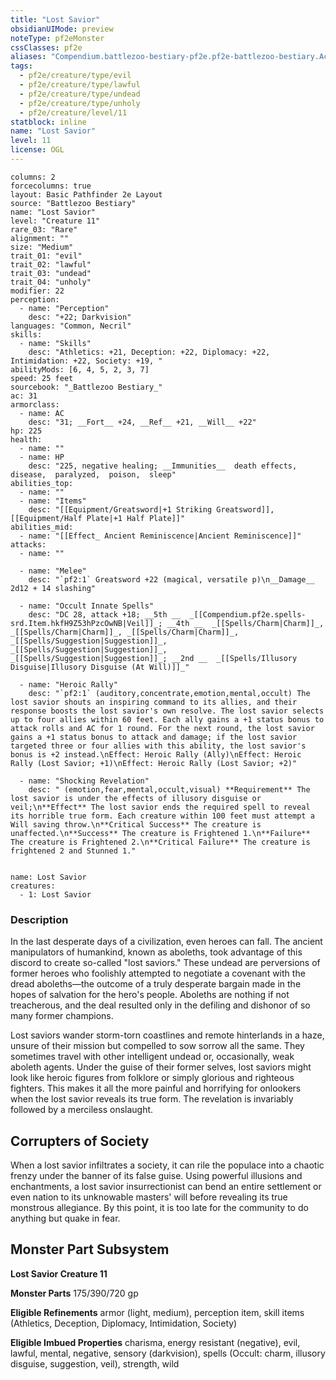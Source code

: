 ```yaml
---
title: "Lost Savior"
obsidianUIMode: preview
noteType: pf2eMonster
cssClasses: pf2e
aliases: "Compendium.battlezoo-bestiary-pf2e.pf2e-battlezoo-bestiary.Actor.0Y8pYZi22N365DDt" 
tags:
  - pf2e/creature/type/evil
  - pf2e/creature/type/lawful
  - pf2e/creature/type/undead
  - pf2e/creature/type/unholy
  - pf2e/creature/level/11
statblock: inline
name: "Lost Savior"
level: 11
license: OGL
---
```


```statblock
columns: 2
forcecolumns: true
layout: Basic Pathfinder 2e Layout
source: "Battlezoo Bestiary"
name: "Lost Savior"
level: "Creature 11"
rare_03: "Rare"
alignment: ""
size: "Medium"
trait_01: "evil"
trait_02: "lawful"
trait_03: "undead"
trait_04: "unholy"
modifier: 22
perception:
  - name: "Perception"
    desc: "+22; Darkvision"
languages: "Common, Necril"
skills:
  - name: "Skills"
    desc: "Athletics: +21, Deception: +22, Diplomacy: +22, Intimidation: +22, Society: +19, "
abilityMods: [6, 4, 5, 2, 3, 7]
speed: 25 feet
sourcebook: "_Battlezoo Bestiary_"
ac: 31
armorclass:
  - name: AC
    desc: "31; __Fort__ +24, __Ref__ +21, __Will__ +22"
hp: 225
health:
  - name: ""
  - name: HP
    desc: "225, negative healing; __Immunities__  death effects,  disease,  paralyzed,  poison,  sleep"
abilities_top:
  - name: ""
  - name: "Items"
    desc: "[[Equipment/Greatsword|+1 Striking Greatsword]], [[Equipment/Half Plate|+1 Half Plate]]"
abilities_mid:
  - name: "[[Effect_ Ancient Reminiscence|Ancient Reminiscence]]"
attacks:
  - name: ""

  - name: "Melee"
    desc: "`pf2:1` Greatsword +22 (magical, versatile p)\n__Damage__  2d12 + 14 slashing"

  - name: "Occult Innate Spells"
    desc: "DC 28, attack +18; __5th __  _[[Compendium.pf2e.spells-srd.Item.hkfH9Z53hPzcOwNB|Veil]]_; __4th __  _[[Spells/Charm|Charm]]_, _[[Spells/Charm|Charm]]_, _[[Spells/Charm|Charm]]_, _[[Spells/Suggestion|Suggestion]]_, _[[Spells/Suggestion|Suggestion]]_, _[[Spells/Suggestion|Suggestion]]_; __2nd __  _[[Spells/Illusory Disguise|Illusory Disguise (At Will)]]_"

  - name: "Heroic Rally"
    desc: "`pf2:1` (auditory,concentrate,emotion,mental,occult) The lost savior shouts an inspiring command to its allies, and their response boosts the lost savior's own resolve. The lost savior selects up to four allies within 60 feet. Each ally gains a +1 status bonus to attack rolls and AC for 1 round. For the next round, the lost savior gains a +1 status bonus to attack and damage; if the lost savior targeted three or four allies with this ability, the lost savior's bonus is +2 instead.\nEffect: Heroic Rally (Ally)\nEffect: Heroic Rally (Lost Savior; +1)\nEffect: Heroic Rally (Lost Savior; +2)"

  - name: "Shocking Revelation"
    desc: " (emotion,fear,mental,occult,visual) **Requirement** The lost savior is under the effects of illusory disguise or veil;\n**Effect** The lost savior ends the required spell to reveal its horrible true form. Each creature within 100 feet must attempt a Will saving throw.\n**Critical Success** The creature is unaffected.\n**Success** The creature is Frightened 1.\n**Failure** The creature is Frightened 2.\n**Critical Failure** The creature is frightened 2 and Stunned 1."
 
```

```encounter-table
name: Lost Savior
creatures:
  - 1: Lost Savior
```


### Description
In the last desperate days of a civilization, even heroes can fall. The ancient manipulators of humankind, known as aboleths, took advantage of this discord to create so-called "lost saviors." These undead are perversions of former heroes who foolishly attempted to negotiate a covenant with the dread aboleths—the outcome of a truly desperate bargain made in the hopes of salvation for the hero's people. Aboleths are nothing if not treacherous, and the deal resulted only in the defiling and dishonor of so many former champions.

Lost saviors wander storm-torn coastlines and remote hinterlands in a haze, unsure of their mission but compelled to sow sorrow all the same. They sometimes travel with other intelligent undead or, occasionally, weak aboleth agents. Under the guise of their former selves, lost saviors might look like heroic figures from folklore or simply glorious and righteous fighters. This makes it all the more painful and horrifying for onlookers when the lost savior reveals its true form. The revelation is invariably followed by a merciless onslaught.

## Corrupters of Society

When a lost savior infiltrates a society, it can rile the populace into a chaotic frenzy under the banner of its false guise. Using powerful illusions and enchantments, a lost savior insurrectionist can bend an entire settlement or even nation to its unknowable masters' will before revealing its true monstrous allegiance. By this point, it is too late for the community to do anything but quake in fear.

## Monster Part Subsystem

**Lost Savior Creature 11**

**Monster Parts** 175/390/720 gp

**Eligible Refinements** armor (light, medium), perception item, skill items (Athletics, Deception, Diplomacy, Intimidation, Society)

**Eligible Imbued Properties** charisma, energy resistant (negative), evil, lawful, mental, negative, sensory (darkvision), spells (Occult: charm, illusory disguise, suggestion, veil), strength, wild
